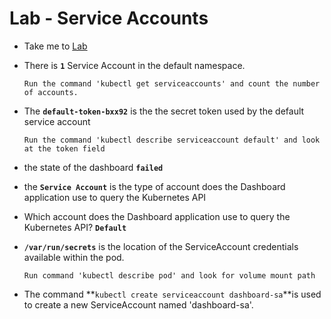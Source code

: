 # Lab - Service Accounts

  - Take me to [Lab](https://kodekloud.com/topic/lab-service-accounts/)


  - There is **`1`** Service Account in the default namespace.

        Run the command 'kubectl get serviceaccounts' and count the number of accounts.

  - The **`default-token-bxx92`** is the the secret token used by the default service account

        Run the command 'kubectl describe serviceaccount default' and look at the token field

  - the state of the dashboard **`failed`**

  - the **`Service Account`** is the type of account does the Dashboard application use to query the Kubernetes API

  - Which account does the Dashboard application use to query the Kubernetes API? **`Default`**

  - **`/var/run/secrets`** is the location of the ServiceAccount credentials available within the pod.

        Run command 'kubectl describe pod' and look for volume mount path

  - The command **`kubectl create serviceaccount dashboard-sa`**is used to create a new ServiceAccount named 'dashboard-sa'.
